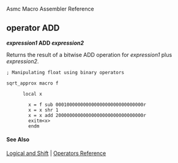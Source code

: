 Asmc Macro Assembler Reference

## operator ADD

**_expression1_ ADD _expression2_**

Returns the result of a bitwise ADD operation for _expression1_ plus _expression2_.

```
; Manipulating float using binary operators

sqrt_approx macro f

      local x

        x = f sub 00010000000000000000000000000000r
        x = x shr 1
        x = x add 20000000000000000000000000000000r
        exitm<x>
        endm
```

#### See Also

[Logical and Shift](logical-and-shift.md) | [Operators Reference](readme.md)
